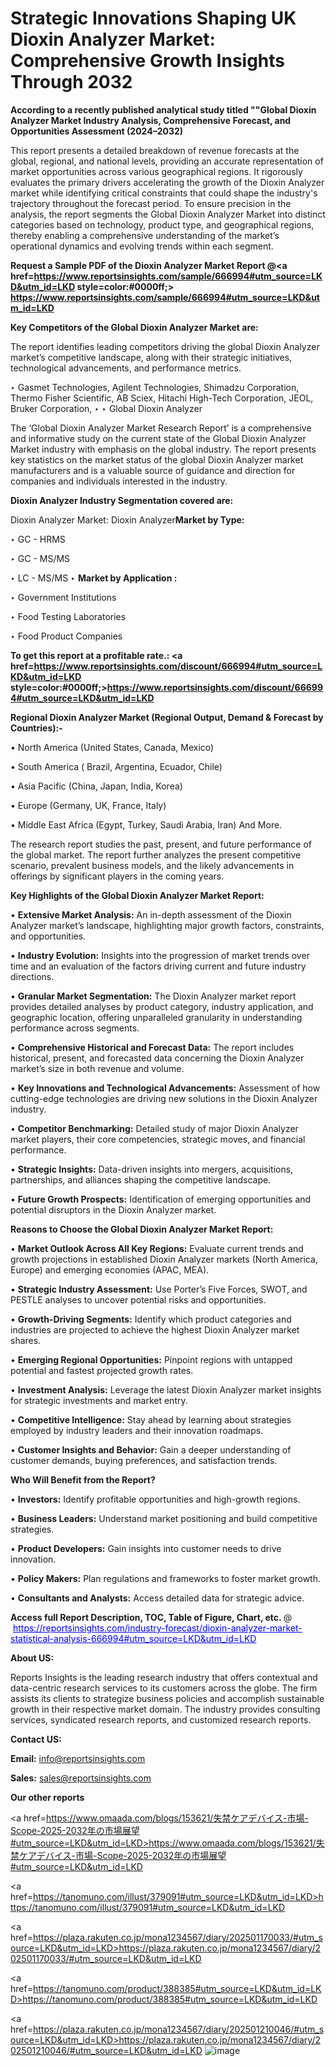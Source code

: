 # Strategic Innovations Shaping UK Dioxin Analyzer Market: Comprehensive Growth Insights Through 2032

<strong>According to a recently published analytical study titled ""Global Dioxin Analyzer Market Industry Analysis, Comprehensive Forecast, and Opportunities Assessment (2024–2032)</strong>

This report presents a detailed breakdown of revenue forecasts at the global, regional, and national levels, providing an accurate representation of market opportunities across various geographical regions. It rigorously evaluates the primary drivers accelerating the growth of the Dioxin Analyzer market while identifying critical constraints that could shape the industry's trajectory throughout the forecast period. To ensure precision in the analysis, the report segments the Global Dioxin Analyzer Market into distinct categories based on technology, product type, and geographical regions, thereby enabling a comprehensive understanding of the market’s operational dynamics and evolving trends within each segment.

<strong>Request a Sample PDF of the Dioxin Analyzer Market Report </strong><strong>@<a href=https://www.reportsinsights.com/sample/666994#utm_source=LKD&utm_id=LKD style=color:#0000ff;> https://www.reportsinsights.com/sample/666994#utm_source=LKD&utm_id=LKD</a></strong></font>

<strong>Key Competitors of the Global Dioxin Analyzer Market are:</strong>

The report identifies leading competitors driving the global Dioxin Analyzer market’s competitive landscape, along with their strategic initiatives, technological advancements, and performance metrics.

‣ Gasmet Technologies, Agilent Technologies, Shimadzu Corporation, Thermo Fisher Scientific, AB Sciex, Hitachi High-Tech Corporation, JEOL, Bruker Corporation,
‣ 
‣ Global Dioxin Analyzer

The ‘Global Dioxin Analyzer Market Research Report’ is a comprehensive and informative study on the current state of the Global Dioxin Analyzer Market industry with emphasis on the global industry. The report presents key statistics on the market status of the global Dioxin Analyzer market manufacturers and is a valuable source of guidance and direction for companies and individuals interested in the industry.

<strong>Dioxin Analyzer Industry Segmentation covered are:</strong>

Dioxin Analyzer Market: 
Dioxin Analyzer<strong>Market by Type:</strong>

‣ GC - HRMS

‣ GC - MS/MS

‣ LC - MS/MS
‣ 
<strong>Market by Application :</strong>

‣ Government Institutions

‣ Food Testing Laboratories

‣ Food Product Companies

<strong>To get this report at a profitable rate.: <a href=https://www.reportsinsights.com/discount/666994#utm_source=LKD&utm_id=LKD style=color:#0000ff;>https://www.reportsinsights.com/discount/666994#utm_source=LKD&utm_id=LKD</a></strong></font>

<strong>Regional Dioxin Analyzer Market (Regional Output, Demand &amp; Forecast by Countries):-</strong>

• North America (United States, Canada, Mexico)

• South America ( Brazil, Argentina, Ecuador, Chile)

• Asia Pacific (China, Japan, India, Korea)

• Europe (Germany, UK, France, Italy)

• Middle East Africa (Egypt, Turkey, Saudi Arabia, Iran) And More.

The research report studies the past, present, and future performance of the global market. The report further analyzes the present competitive scenario, prevalent business models, and the likely advancements in offerings by significant players in the coming years.

<strong>Key Highlights of the Global Dioxin Analyzer Market Report:</strong>

• <strong>Extensive Market Analysis:</strong> An in-depth assessment of the Dioxin Analyzer market’s landscape, highlighting major growth factors, constraints, and opportunities.

• <strong>Industry Evolution:</strong> Insights into the progression of market trends over time and an evaluation of the factors driving current and future industry directions.

• <strong>Granular Market Segmentation:</strong> The Dioxin Analyzer market report provides detailed analyses by product category, industry application, and geographic location, offering unparalleled granularity in understanding performance across segments.

• <strong>Comprehensive Historical and Forecast Data:</strong> The report includes historical, present, and forecasted data concerning the Dioxin Analyzer market’s size in both revenue and volume.

• <strong>Key Innovations and Technological Advancements:</strong> Assessment of how cutting-edge technologies are driving new solutions in the Dioxin Analyzer industry.

• <strong>Competitor Benchmarking:</strong> Detailed study of major Dioxin Analyzer market players, their core competencies, strategic moves, and financial performance.

• <strong>Strategic Insights:</strong> Data-driven insights into mergers, acquisitions, partnerships, and alliances shaping the competitive landscape.

• <strong>Future Growth Prospects:</strong> Identification of emerging opportunities and potential disruptors in the Dioxin Analyzer market.

<strong>Reasons to Choose the Global Dioxin Analyzer Market Report:</strong>

• <strong>Market Outlook Across All Key Regions:</strong> Evaluate current trends and growth projections in established Dioxin Analyzer markets (North America, Europe) and emerging economies (APAC, MEA).

• <strong>Strategic Industry Assessment:</strong> Use Porter’s Five Forces, SWOT, and PESTLE analyses to uncover potential risks and opportunities.

• <strong>Growth-Driving Segments:</strong> Identify which product categories and industries are projected to achieve the highest Dioxin Analyzer market shares.

• <strong>Emerging Regional Opportunities:</strong> Pinpoint regions with untapped potential and fastest projected growth rates.

• <strong>Investment Analysis:</strong> Leverage the latest Dioxin Analyzer market insights for strategic investments and market entry.

• <strong>Competitive Intelligence:</strong> Stay ahead by learning about strategies employed by industry leaders and their innovation roadmaps.

• <strong>Customer Insights and Behavior:</strong> Gain a deeper understanding of customer demands, buying preferences, and satisfaction trends.

<strong>Who Will Benefit from the Report?</strong>

• <strong>Investors:</strong> Identify profitable opportunities and high-growth regions.

• <strong>Business Leaders:</strong> Understand market positioning and build competitive strategies.

• <strong>Product Developers:</strong> Gain insights into customer needs to drive innovation.

• <strong>Policy Makers:</strong> Plan regulations and frameworks to foster market growth.

• <strong>Consultants and Analysts:</strong> Access detailed data for strategic advice.
</ul>
<strong>Access full Report Description, TOC, Table of Figure, Chart, etc. </strong>@  <a href=https://reportsinsights.com/industry-forecast/dioxin-analyzer-market-statistical-analysis-666994#utm_source=LKD&utm_id=LKD style=color:#0000ff;>https://reportsinsights.com/industry-forecast/dioxin-analyzer-market-statistical-analysis-666994#utm_source=LKD&utm_id=LKD</a></font>

<strong><strong>About US</strong>:</strong>

Reports Insights is the leading research industry that offers contextual and data-centric research services to its customers across the globe. The firm assists its clients to strategize business policies and accomplish sustainable growth in their respective market domain. The industry provides consulting services, syndicated research reports, and customized research reports.

<strong>Contact US:</strong>

<p class=""""><b>Email:</b> <a href=mailto:info@reportsinsights.com>info@reportsinsights.com</a></p>
<p class=""""><b>Sales:</b> <a href=mailto:sales@reportsinsights.com>sales@reportsinsights.com</a></p>

<strong>Our other reports</strong>

<a href=https://www.omaada.com/blogs/153621/失禁ケアデバイス-市場-Scope-2025-2032年の市場展望#utm_source=LKD&utm_id=LKD>https://www.omaada.com/blogs/153621/失禁ケアデバイス-市場-Scope-2025-2032年の市場展望#utm_source=LKD&utm_id=LKD</a>

<a href=https://tanomuno.com/illust/379091#utm_source=LKD&utm_id=LKD>https://tanomuno.com/illust/379091#utm_source=LKD&utm_id=LKD</a>

<a href=https://plaza.rakuten.co.jp/mona1234567/diary/202501170033/#utm_source=LKD&utm_id=LKD>https://plaza.rakuten.co.jp/mona1234567/diary/202501170033/#utm_source=LKD&utm_id=LKD</a>

<a href=https://tanomuno.com/product/388385#utm_source=LKD&utm_id=LKD>https://tanomuno.com/product/388385#utm_source=LKD&utm_id=LKD</a>

<a href=https://plaza.rakuten.co.jp/mona1234567/diary/202501210046/#utm_source=LKD&utm_id=LKD>https://plaza.rakuten.co.jp/mona1234567/diary/202501210046/#utm_source=LKD&utm_id=LKD</a>
![image](https://github.com/user-attachments/assets/736143c4-5620-479f-95e2-33e6294892e2)

